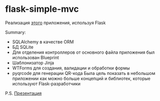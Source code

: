# flask-simple-mvc
 
Реализация [этого](https://github.com/bee-joo/mvc-vanilla-python) приложения, используя Flask  
  
Summary:
* SQLAlchemy в качестве ORM
* БД SQLite
* Для отделения контроллеров от основного файла приложения был использован Blueprint
* Шаблонизатор Jinja
* WTForms для создания, валидации и обработки формы
* pyqrcode для генерации QR-кода
Была цель показать в небольшом приложении как можно больше концепций и библиотек, которые используют Flask-разработчики
  
P.S. [Презентация](https://github.com/bee-joo/flask-simple-mvc/blob/main/Flask%20MVC.pdf)
